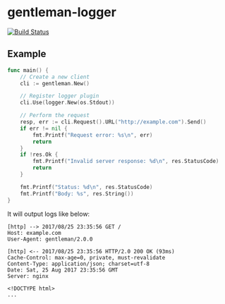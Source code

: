 # gentleman-logger
[![Build Status](https://travis-ci.org/izumin5210/gentleman-logger.svg?branch=master)](https://travis-ci.org/izumin5210/gentleman-logger)

## Example

```go
func main() {
	// Create a new client
	cli := gentleman.New()

	// Register logger plugin
	cli.Use(logger.New(os.Stdout))

	// Perform the request
	resp, err := cli.Request().URL("http://example.com").Send()
	if err != nil {
		fmt.Printf("Request error: %s\n", err)
		return
	}
	if !res.Ok {
		fmt.Printf("Invalid server response: %d\n", res.StatusCode)
		return
	}

	fmt.Printf("Status: %d\n", res.StatusCode)
	fmt.Printf("Body: %s", res.String())
}
```

It will output logs like below:

```
[http] --> 2017/08/25 23:35:56 GET /
Host: example.com
User-Agent: gentleman/2.0.0

[http] <-- 2017/08/25 23:35:56 HTTP/2.0 200 OK (93ms)
Cache-Control: max-age=0, private, must-revalidate
Content-Type: application/json; charset=utf-8
Date: Sat, 25 Aug 2017 23:35:56 GMT
Server: nginx

<!DOCTYPE html>
...
```
